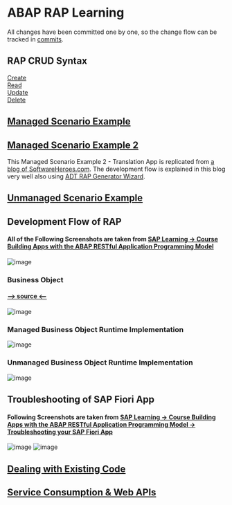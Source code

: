 # ABAP RAP Learning

All changes have been committed one by one, so the change flow can be tracked in [commits](https://github.com/alikapllan/abap_rap/commits/main/).

## RAP CRUD Syntax
[Create](https://github.com/alikapllan/abap_rap/blob/main/src/zahk_rap_crud_syntax/zcl_rapdemo02_crud_syntax.clas.abap#L23-L68)  
[Read](https://github.com/alikapllan/abap_rap/blob/main/src/zahk_rap_crud_syntax/zcl_rapdemo02_crud_syntax.clas.abap#L102-L119)    
[Update](https://github.com/alikapllan/abap_rap/blob/main/src/zahk_rap_crud_syntax/zcl_rapdemo02_crud_syntax.clas.abap#L121-L168)     
[Delete](https://github.com/alikapllan/abap_rap/blob/main/src/zahk_rap_crud_syntax/zcl_rapdemo02_crud_syntax.clas.abap#L70-L100)  
## [Managed Scenario Example](https://github.com/alikapllan/abap_rap/tree/main/src/zahk_rap_managed/zahk_rap_managed_01) 
## [Managed Scenario Example 2](https://github.com/alikapllan/abap_rap/tree/main/src/zahk_rap_managed/zahk_rap_google_translate)
This Managed Scenario Example 2 - Translation App is replicated from [a blog of SoftwareHeroes.com](https://software-heroes.com/en/blog/abap-rap-translate-app-example). The development flow is explained in this blog very well also using [ADT RAP Generator Wizard](https://discoveringabap.com/2022/11/16/abap-restful-application-programming-model-8-rap-generator-wizard/). 
## [Unmanaged Scenario Example](https://github.com/alikapllan/abap_rap/tree/main/src/zahk_rap_unmanaged/zahk_rap_unmanaged_01) 

## Development Flow of RAP
#### All of the Following Screenshots are taken from [SAP Learning -> Course Building Apps with the ABAP RESTful Application Programming Model](https://learning.sap.com/courses/building-apps-with-the-abap-restful-application-programming-model/the-enhanced-business-scenario_LE_1a4a9cd8-d068-4613-95ef-ef05ddf0b3ce)
![image](https://github.com/user-attachments/assets/f852ada8-ca2b-4b97-8f98-9ae215349686)  

### Business Object
#### [--> source <--](https://d.dam.sap.com/a/SGYW5Us/20240611_ABAP_RAP_Overview%40SCN.pdf?inline=true&rc=10&doi=SAP1085541)  

![image](https://github.com/user-attachments/assets/632f049b-3a2d-47e6-92c1-a12c2523e897)

### Managed Business Object Runtime Implementation
![image](https://github.com/user-attachments/assets/62750c1b-cc43-4cdf-b3f0-4cedf97d027e)

### Unmanaged Business Object Runtime Implementation
![image](https://github.com/user-attachments/assets/42b1631b-ed6b-4a0f-86cd-dd784e11cf47)

## Troubleshooting of SAP Fiori App
#### Following Screenshots are taken from [SAP Learning -> Course Building Apps with the ABAP RESTful Application Programming Model -> Troubleshooting your SAP Fiori App](https://learning.sap.com/courses/building-apps-with-the-abap-restful-application-programming-model/troubleshooting-your-sap-fiori-app_LE_a174358d-4fa9-492b-864b-a276c28e80ec)
![image](https://github.com/user-attachments/assets/dba7295a-20e2-4e7a-9da4-ef9eb67ea7b3)
![image](https://github.com/user-attachments/assets/b552caa8-13b2-4790-9731-cfd1bcd8a486)

## [Dealing with Existing Code](https://learning.sap.com/courses/building-apps-with-the-abap-restful-application-programming-model/defining-and-implementing-the-business-object-behavior_LE_3903d34c-9c78-4089-b967-bcdf1581a135)

## [Service Consumption & Web APIs](https://learning.sap.com/courses/building-apps-with-the-abap-restful-application-programming-model/the-business-scenario_LE_154dc8cd-c3e4-4939-b8b0-8b0b1b326395)
